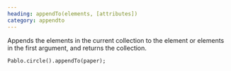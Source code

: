 ```yaml
--- 
heading: appendTo(elements, [attributes])
category: appendto
---
```


Appends the elements in the current collection to the element or elements in the first argument, and returns the collection.

    Pablo.circle().appendTo(paper);